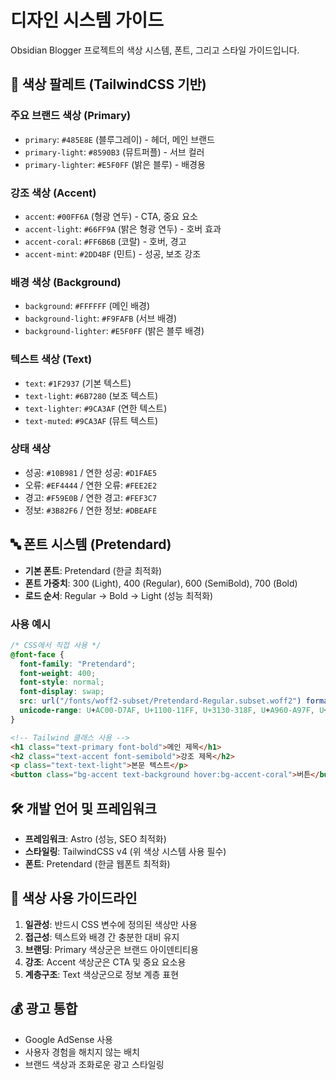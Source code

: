 # 디자인 시스템 가이드

Obsidian Blogger 프로젝트의 색상 시스템, 폰트, 그리고 스타일 가이드입니다.

## 🎨 색상 팔레트 (TailwindCSS 기반)

### 주요 브랜드 색상 (Primary)
- `primary`: `#485E8E` (블루그레이) - 헤더, 메인 브랜드
- `primary-light`: `#8590B3` (뮤트퍼플) - 서브 컬러
- `primary-lighter`: `#E5F0FF` (밝은 블루) - 배경용

### 강조 색상 (Accent)
- `accent`: `#00FF6A` (형광 연두) - CTA, 중요 요소
- `accent-light`: `#66FF9A` (밝은 형광 연두) - 호버 효과
- `accent-coral`: `#FF6B6B` (코랄) - 호버, 경고
- `accent-mint`: `#2DD4BF` (민트) - 성공, 보조 강조

### 배경 색상 (Background)
- `background`: `#FFFFFF` (메인 배경)
- `background-light`: `#F9FAFB` (서브 배경)
- `background-lighter`: `#E5F0FF` (밝은 블루 배경)

### 텍스트 색상 (Text)
- `text`: `#1F2937` (기본 텍스트)
- `text-light`: `#6B7280` (보조 텍스트)
- `text-lighter`: `#9CA3AF` (연한 텍스트)
- `text-muted`: `#9CA3AF` (뮤트 텍스트)

### 상태 색상
- 성공: `#10B981` / 연한 성공: `#D1FAE5`
- 오류: `#EF4444` / 연한 오류: `#FEE2E2`
- 경고: `#F59E0B` / 연한 경고: `#FEF3C7`
- 정보: `#3B82F6` / 연한 정보: `#DBEAFE`

## 🔤 폰트 시스템 (Pretendard)

- **기본 폰트**: Pretendard (한글 최적화)
- **폰트 가중치**: 300 (Light), 400 (Regular), 600 (SemiBold), 700 (Bold)
- **로드 순서**: Regular → Bold → Light (성능 최적화)

### 사용 예시

```css
/* CSS에서 직접 사용 */
@font-face {
  font-family: "Pretendard";
  font-weight: 400;
  font-style: normal;
  font-display: swap;
  src: url("/fonts/woff2-subset/Pretendard-Regular.subset.woff2") format("woff2");
  unicode-range: U+AC00-D7AF, U+1100-11FF, U+3130-318F, U+A960-A97F, U+D7B0-D7FF;
}
```

```html
<!-- Tailwind 클래스 사용 -->
<h1 class="text-primary font-bold">메인 제목</h1>
<h2 class="text-accent font-semibold">강조 제목</h2>
<p class="text-text-light">본문 텍스트</p>
<button class="bg-accent text-background hover:bg-accent-coral">버튼</button>
```

## 🛠️ 개발 언어 및 프레임워크

- **프레임워크**: Astro (성능, SEO 최적화)
- **스타일링**: TailwindCSS v4 (위 색상 시스템 사용 필수)
- **폰트**: Pretendard (한글 웹폰트 최적화)

## 📐 색상 사용 가이드라인

1. **일관성**: 반드시 CSS 변수에 정의된 색상만 사용
2. **접근성**: 텍스트와 배경 간 충분한 대비 유지
3. **브랜딩**: Primary 색상군은 브랜드 아이덴티티용
4. **강조**: Accent 색상군은 CTA 및 중요 요소용
5. **계층구조**: Text 색상군으로 정보 계층 표현

## 💰 광고 통합

- Google AdSense 사용
- 사용자 경험을 해치지 않는 배치
- 브랜드 색상과 조화로운 광고 스타일링